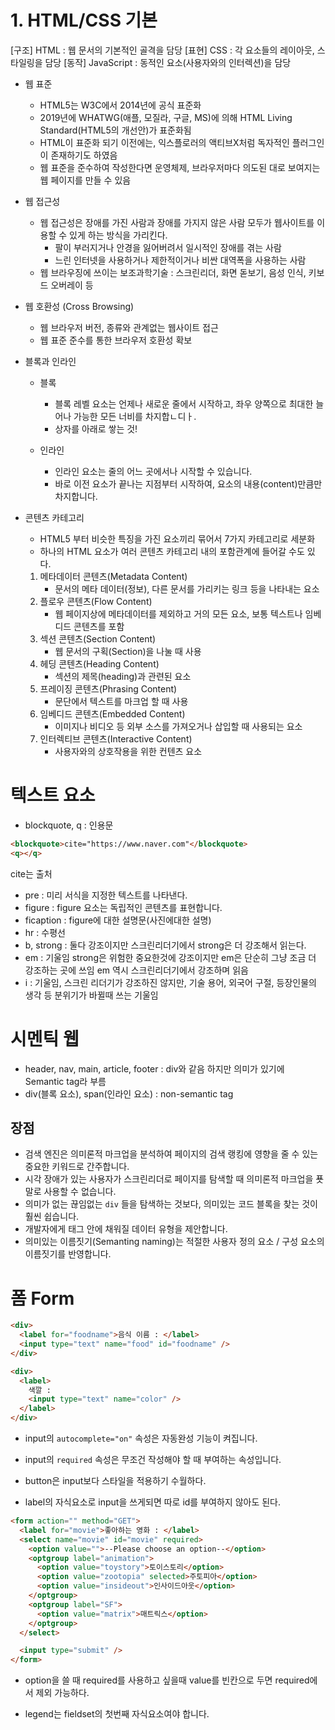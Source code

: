 # 1. HTML/CSS 기본

[구조] HTML : 웹 문서의 기본적인 골격을 담당
[표현] CSS : 각 요소들의 레이아웃, 스타일링을 담당
[동작] JavaScript : 동적인 요소(사용자와의 인터렉션)을 담당

- 웹 표준

  - HTML5는 W3C에서 2014년에 공식 표준화
  - 2019년에 WHATWG(애플, 모질라, 구글, MS)에 의해 HTML Living Standard(HTML5의 개선안)가 표준화됨
  - HTML이 표준화 되기 이전에는, 익스플로러의 액티브X처럼 독자적인 플러그인이 존재하기도 하였음
  - 웹 표준을 준수하여 작성한다면 운영체제, 브라우저마다 의도된 대로 보여지는 웹 페이지를 만들 수 있음

- 웹 접근성

  - 웹 접근성은 장애를 가진 사람과 장애를 가지지 않은 사람 모두가 웹사이트를 이용할 수 있게 하는 방식을 가리킨다.
    - 팔이 부러지거나 안경을 잃어버려서 일시적인 장애를 겪는 사람
    - 느린 인터넷을 사용하거나 제한적이거나 비싼 대역폭을 사용하는 사람
  - 웹 브라우징에 쓰이는 보조과학기술 : 스크린리더, 화면 돋보기, 음성 인식, 키보드 오버레이 등

- 웹 호환성 (Cross Browsing)

  - 웹 브라우저 버전, 종류와 관계없는 웹사이트 접근
  - 웹 표준 준수를 통한 브라우저 호환성 확보

- 블록과 인라인

  - 블록
    - 블록 레벨 요소는 언제나 새로운 줄에서 시작하고, 좌우 양쪽으로 최대한 늘어나 가능한 모든 너비를 차지합ㄴ디ㅏ.
    - 상자를 아래로 쌓는 것!
  - 인라인

    - 인라인 요소는 줄의 어느 곳에서나 시작할 수 있습니다.
    - 바로 이전 요소가 끝나는 지점부터 시작하여, 요소의 내용(content)만큼만 차지합니다.

- 콘텐츠 카테고리
  - HTML5 부터 비슷한 특징을 가진 요소끼리 묶어서 7가지 카테고리로 세분화
  - 하나의 HTML 요소가 여러 콘텐츠 카테고리 내의 포함관계에 들어갈 수도 있다.
  1. 메타데이터 콘텐츠(Metadata Content)
     - 문서의 메타 데이터(정보), 다른 문서를 가리키는 링크 등을 나타내는 요소
  2. 플로우 콘텐츠(Flow Content)
     - 웹 페이지상에 메타데이터를 제외하고 거의 모든 요소, 보통 텍스트나 임베디드 콘텐츠를 포함
  3. 섹션 콘텐츠(Section Content)
     - 웹 문서의 구획(Section)을 나눌 때 사용
  4. 헤딩 콘텐츠(Heading Content)
     - 섹션의 제목(heading)과 관련된 요소
  5. 프레이징 콘텐츠(Phrasing Content)
     - 문단에서 텍스트를 마크업 할 때 사용
  6. 임베디드 콘텐츠(Embedded Content)
     - 이미지나 비디오 등 외부 소스를 가져오거나 삽입할 때 사용되는 요소
  7. 인터렉티브 콘텐츠(Interactive Content)
     - 사용자와의 상호작용을 위한 컨텐츠 요소

# 텍스트 요소

- blockquote, q : 인용문

```html
<blockquote>cite="https://www.naver.com"</blockquote>
<q></q>
```

cite는 출처

- pre : 미리 서식을 지정한 텍스트를 나타낸다.
- figure : figure 요소는 독립적인 콘텐츠를 표현합니다.
- ficaption : figure에 대한 설명문(사진에대한 설명)
- hr : 수평선
- b, strong : 둘다 강조이지만 스크린리더기에서 strong은 더 강조해서 읽는다.
- em : 기울임 strong은 위험한 중요한것에 강조이지만 em은 단순히 그냥 조금 더 강조하는 곳에 쓰임 em 역시 스크린리더기에서 강조하며 읽음
- i : 기울임, 스크린 리더기가 강조하진 않지만, 기술 용어, 외국어 구절, 등장인물의 생각 등 분위기가 바뀔때 쓰는 기울임

# 시멘틱 웹

- header, nav, main, article, footer : div와 같음 하지만 의미가 있기에 Semantic tag라 부름
- div(블록 요소), span(인라인 요소) : non-semantic tag

## 장점

- 검색 엔진은 의미론적 마크업을 분석하여 페이지의 검색 랭킹에 영향을 줄 수 있는 중요한 키워드로 간주합니다.
- 시각 장애가 있는 사용자가 스크린리더로 페이지를 탐색할 때 의미론적 마크업을 푯말로 사용할 수 없습니다.
- 의미가 없는 끊임없는 `div` 들을 탐색하는 것보다, 의미있는 코드 블록을 찾는 것이 훨씬 쉽습니다.
- 개발자에게 태그 안에 채워질 데이터 유형을 제안합니다.
- 의미있는 이름짓기(Semanting naming)는 적절한 사용자 정의 요소 / 구성 요소의 이름짓기를 반영합니다.

# 폼 Form

```html
<div>
  <label for="foodname">음식 이름 : </label>
  <input type="text" name="food" id="foodname" />
</div>

<div>
  <label>
    색깔 :
    <input type="text" name="color" />
  </label>
</div>
```

- input의 `autocomplete="on"` 속성은 자동완성 기능이 켜집니다.
- input의 `required` 속성은 무조건 작성해야 할 때 부여하는 속성입니다.
- button은 input보다 스타일을 적용하기 수월하다.

- label의 자식요소로 input을 쓰게되면 따로 id를 부여하지 않아도 된다.

```html
<form action="" method="GET">
  <label for="movie">좋아하는 영화 : </label>
  <select name="movie" id="movie" required>
    <option value="">--Please choose an option--</option>
    <optgroup label="animation">
      <option value="toystory">토이스토리</option>
      <option value="zootopia" selected>주토피아</option>
      <option value="insideout">인사이드아웃</option>
    </optgroup>
    <optgroup label="SF">
      <option value="matrix">매트릭스</option>
    </optgroup>
  </select>

  <input type="submit" />
</form>
```

- option을 쓸 때 required를 사용하고 싶을때 value를 빈칸으로 두면 required에서 제외 가능하다.

- legend는 fieldset의 첫번째 자식요소여야 합니다.
